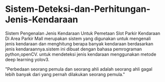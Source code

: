 # Sistem-Deteksi-dan-Perhitungan-Jenis-Kendaraan
Sistem Pengenalan Jenis Kendaraan Untuk Pemetaan Slot Parkir Kendaraan  Di Area Parkir Mall merupakan sistem yang digunakan untuk mengenali jenis kendaraan dan menghitung berapa banyak kendaraan berdasarkan jenis kendaraannya.sistem ini dibuat dengan bahasa pemrograman python,openCV. untuk mendeteksi jenis kendaraan menggunakan metode deep learning yolov3.

"Perbedaan seorang pemula dan seorang ahli adalah seorang ahli gagal lebih banyak dari yang pernah dilakukan seorang pemula."

